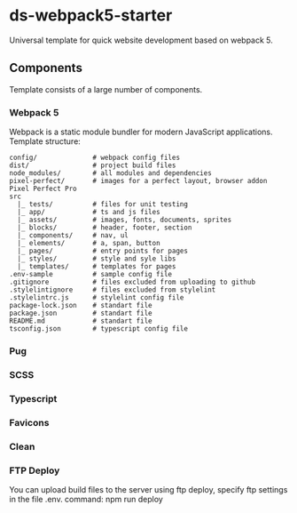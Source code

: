 # ds-webpack5-starter
Universal template for quick website development based on webpack 5.

## Components
Template consists of a large number of components.

### Webpack 5
Webpack is a static module bundler for modern JavaScript applications.
Template structure:

```
config/              # webpack config files
dist/                # project build files
node_modules/        # all modules and dependencies
pixel-perfect/       # images for a perfect layout, browser addon Pixel Perfect Pro
src
  |_ tests/          # files for unit testing
  |_ app/            # ts and js files
  |_ assets/         # images, fonts, documents, sprites
  |_ blocks/         # header, footer, section
  |_ components/     # nav, ul
  |_ elements/       # a, span, button
  |_ pages/          # entry points for pages
  |_ styles/         # style and syle libs
  |_ templates/      # templates for pages
.env-sample          # sample config file
.gitignore           # files excluded from uploading to github
.stylelintignore     # files excluded from stylelint
.stylelintrc.js      # stylelint config file
package-lock.json    # standart file
package.json         # standart file
README.md            # standart file
tsconfig.json        # typescript config file
```

### Pug

### SCSS

### Typescript

### Favicons

### Clean

### FTP Deploy
You can upload build files to the server using ftp deploy, specify ftp settings in the file .env. 
command: npm run deploy


